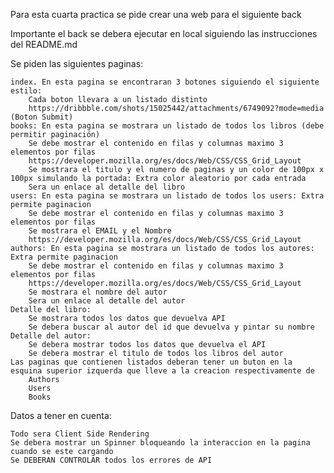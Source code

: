 Para esta cuarta practica se pide crear una web para el siguiente back



Importante el back se debera ejecutar en local siguiendo las instrucciones del README.md

Se piden las siguientes paginas:

    index. En esta pagina se encontraran 3 botones siguiendo el siguiente estilo:
        Cada boton llevara a un listado distinto
        https://dribbble.com/shots/15025442/attachments/6749092?mode=media (Boton Submit)
    books: En esta pagina se mostrara un listado de todos los libros (debe permitir paginación)
        Se debe mostrar el contenido en filas y columnas maximo 3 elementos por filas 
        https://developer.mozilla.org/es/docs/Web/CSS/CSS_Grid_Layout
        Se mostrara el titulo y el numero de paginas y un color de 100px x 100px simulando la portada: Extra color aleatorio por cada entrada
        Sera un enlace al detalle del libro
    users: En esta pagina se mostrara un listado de todos los users: Extra permite paginacion
        Se debe mostrar el contenido en filas y columnas maximo 3 elementos por filas 
        Se mostrara el EMAIL y el Nombre
        https://developer.mozilla.org/es/docs/Web/CSS/CSS_Grid_Layout
    authors: En esta pagina se mostrara un listado de todos los autores: Extra permite paginacion
        Se debe mostrar el contenido en filas y columnas maximo 3 elementos por filas 
        https://developer.mozilla.org/es/docs/Web/CSS/CSS_Grid_Layout
        Se mostrara el nombre del autor
        Sera un enlace al detalle del autor
    Detalle del libro:
        Se mostrara todos los datos que devuelva API
        Se debera buscar al autor del id que devuelva y pintar su nombre
    Detalle del autor:
        Se debera mostrar todos los datos que devuelva el API
        Se debera mostrar el titulo de todos los libros del autor
    Las paginas que contienen listados deberan tener un buton en la esquina superior izquerda que lleve a la creacion respectivamente de
        Authors
        Users
        Books

Datos a tener en cuenta:

    Todo sera Client Side Rendering
    Se debera mostrar un Spinner bloqueando la interaccion en la pagina cuando se este cargando
    Se DEBERAN CONTROLAR todos los errores de API
